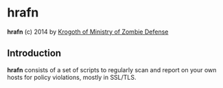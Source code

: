 hrafn
=====

**hrafn** (c) 2014 by [Krogoth of Ministry of Zombie Defense](http://www.mzd.org.uk/)

## Introduction ##

**hrafn** consists of a set of scripts to regularly scan and report on your own hosts for policy violations, mostly in SSL/TLS.
